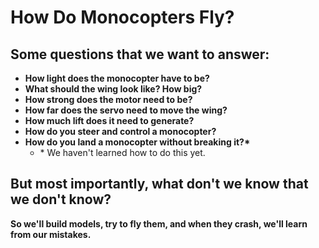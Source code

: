 # How Do Monocopters Fly?

## Some questions that we want to answer:

- **How light does the monocopter have to be?**
- **What should the wing look like?  How big?**
- **How strong does the motor need to be?**
- **How far does the servo need to move the wing?**
- **How much lift does it need to generate?**
- **How do you steer and control a monocopter?**
- **How do you land a monocopter without breaking it?\***
  - \* We haven't learned how to do this yet.

## But most importantly, what don't we know that we don't know?

**So we'll build models, try to fly them,
and when they crash, we'll learn from our mistakes.**

